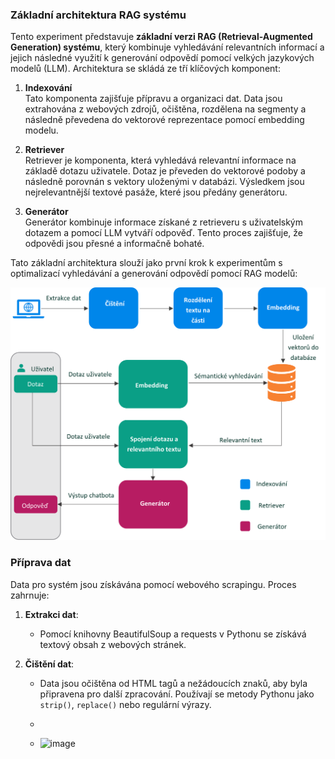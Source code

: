 ### Základní architektura RAG systému

Tento experiment představuje **základní verzi RAG (Retrieval-Augmented Generation) systému**, který kombinuje vyhledávání relevantních informací a jejich následné využití k generování odpovědí pomocí velkých jazykových modelů (LLM). Architektura se skládá ze tří klíčových komponent:

1. **Indexování**  
   Tato komponenta zajišťuje přípravu a organizaci dat. Data jsou extrahována z webových zdrojů, očištěna, rozdělena na segmenty a následně převedena do vektorové reprezentace pomocí embedding modelu.

2. **Retriever**  
   Retriever je komponenta, která vyhledává relevantní informace na základě dotazu uživatele. Dotaz je převeden do vektorové podoby a následně porovnán s vektory uloženými v databázi. Výsledkem jsou nejrelevantnější textové pasáže, které jsou předány generátoru.

3. **Generátor**  
   Generátor kombinuje informace získané z retrieveru s uživatelským dotazem a pomocí LLM vytváří odpověď. Tento proces zajišťuje, že odpovědi jsou přesné a informačně bohaté.

Tato základní architektura slouží jako první krok k experimentům s optimalizací vyhledávání a generování odpovědí pomocí RAG modelů:

![Architecture Experiment 1](./arch_exp1.png)

### Příprava dat

Data pro systém jsou získávána pomocí webového scrapingu. Proces zahrnuje:

1. **Extrakci dat**:  
   - Pomocí knihovny BeautifulSoup a requests v Pythonu se získává textový obsah z webových stránek.

2. **Čištění dat**:  
   - Data jsou očištěna od HTML tagů a nežádoucích znaků, aby byla připravena pro další zpracování. Používají se metody Pythonu jako `strip()`, `replace()` nebo regulární výrazy.
  
   - 
  
   - ![image](https://github.com/user-attachments/assets/c69ce3b0-e5a4-42f5-857d-9ca3615b05b6)

